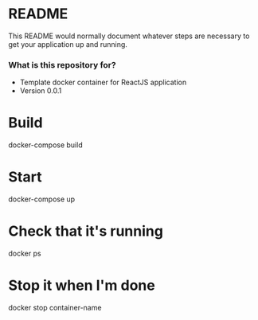 # README #

This README would normally document whatever steps are necessary to get your application up and running.

### What is this repository for? ###

* Template docker container for ReactJS application
* Version 0.0.1

# Build
docker-compose build
# Start
docker-compose up
# Check that it's running
docker ps
# Stop it when I'm done
docker stop container-name
